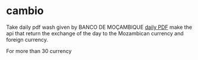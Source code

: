 # cambio

Take daily pdf wash given by BANCO DE MOÇAMBIQUE [daily PDF](http://www.bancomoc.mz/Files/REFR/ZMMIREFR.pdf)
make the api that return the exchange of the day to the Mozambican currency and foreign currency.

For more than 30 currency

